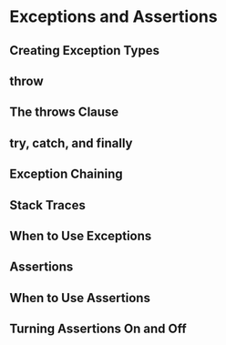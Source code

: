 # Exceptions and Assertions
## Creating Exception Types
## throw
## The throws Clause
## try, catch, and finally
## Exception Chaining
## Stack Traces
## When to Use Exceptions
## Assertions
## When to Use Assertions
## Turning Assertions On and Off
